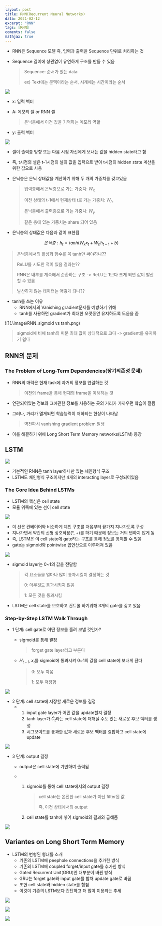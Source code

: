 ```yaml
---
layout: post
title: RNN(Recurrent Neural Networks)
data: 2021-02-12
excerpt: "RNN"
tags: [RNN]
coments: false
mathjax: true
---
```


- RNN은 Sequence 모델 즉, 입력과 출력을 Sequence 단위로 처리하는 것

- Sequence 길이에 상관없이 유연하게 구조를 만들 수 있음

  > Sequence: 순서가 있는 data
  >
  > ex) Text에는 문맥이라는 순서, 시계에는 시간이라는 순서

![](.\image\RNN_loop.png)

- x: 입력 벡터

- A: 메모리 셀 or RNN 셀 

  > 은닉층에서 이전 값을 기억하는 메모리 역할

- y: 출력 벡터

![](.\image\RNN_total_network.png)

- 셀이 출력층 방향 또는 다음 시점 자신에게 보내는 값을 hidden state라고 함

- 즉, t시점의 셀은 t-1시점의 셀의 값을 입력으로 받아 t시점의 hidden state 계산을 위한 값으로 사용

- 은닉층은 은닉 상태값을 계산하기 위해 두 개의 가중치를 갖고있음

  > 입력층에서 은닉층으로 가는 가중치: $W_x$
  >
  > 이전 상태의 t-1에서 현재상태 t로 가는 가중치: $W_h$
  >
  > 은닉층에서 출력층으로 가는 가중치: $W_y$
  >
  > 같은 층에 있는 가중치는 share 되어 있음

- 은닉층의 상태값은 다음과 같이 표현됨

$$
은닉층: h_t=tanh(W_xx_t+W_hh_{t-1}+b)
$$

> 은닉층에서의 활성화 함수를 꼭 tanh만 써야하나??
>
> ReLU를 시도한 적이 있음 결과는??
>
> RNN은 내부를 계속해서 순환하는 구조 -> ReLU는 1보다 크게 되면 값이 발산할 수 있음
>
> 발산하지 않는 데이터는 어떻게 되나??

- tanh를 쓰는 이유
  - RNN에서의 Vanishing gradient문제를 예방하기 위해
  - tanh를 사용하면 gradient가 최대한 오랫동안 유지하도록 도움을 줌

![](.\image\RNN_sigmoid vs tanh.png)

> sigmoid에 비해 tanh의 미분 최대 값이 상대적으로 크다 -> gradient를 유지하기 쉽다

## RNN의 문제

### The Problem of Long-Term Dependencies(장기의존성 문제)

- RNN의 매력은 현재 task에 과거의 정보를 연결하는 것

  > 이전의 frame을 통해 현재의 frame을 이해하는 것

- 연관되어있는 정보와 그에관한 정보를 사용하는 곳의 거리가 가까우면 학습이 잘됨

- 그러나, 거리가 멀게되면 학습능력이 저하되는 현상이 나타남

  > 역전파시 vanishing gradient problem 발생

- 이를 해결하기 위해 Long Short Term Memory networks(LSTM) 등장

## LSTM

![](.\image\RNN_LSTM.png)

- 기본적인 RNN은 tanh layer하나만 있는 체인형식 구조
- LSTM도 체인형식 구조이지만 4개의 interacting layer로 구성되어있음

### The Core Idea Behind LSTMs

- LSTM의 핵심은 cell state
- 모듈 위쪽에 있는 선이 cell state

![](.\image\RNN_cell_state.png)

- 이 선은 컨베이어와 비슷하게 체인 구조를 처음부터 끝가지 지나가도록 구성
- 지나가면서 약간의 선형 상호작용(\*, +)를 하기 때문에 정보는 거의 변하지 않게 됨
- 즉, LSTM은 이 cell state에 gate라는 구조를 통해 정보를 통제할 수 있음
- gate는 sigmoid와 pointwise 곱연산으로 이루어져 있음

![](.\image\RNN_gate.png)

- sigmoid layer는 0~1의 값을 전달함

  > 각 요소들을 얼마나 많이 통과시킬지 결정하는 것
  >
  > 0: 아무것도 통과시키지 않음
  >
  > 1: 모든 것을 통과시킴

- LSTM은 cell state를 보호하고 컨트롤 하기위해 3개의 gate를 갖고 있음

### Step-by-Step LSTM Walk Through

- 1 단계: cell gate로 어떤 정보를 흘려 보낼 것인가?

  - sigmoid를 통해 결정

    > forget gate layer라고 부른다

  - $H_{t-1}, x_t$를 sigmoid에 통과시켜 0~1의 값을 cell state에 보내게 된다

    > 0: 모두 지움
    >
    > 1: 모두 저장함

![](.\image\RNN_LSTM-forget_gate_layer.png)

- 2 단계: cell state에 저장할 새로운 정보를 결정
  - 1. input gate layer가 어떤 값을 update할지 결정
    2. tanh layer가 $\tilde{C}_t$라는 cell state에 더해질 수도 있는 새로운 후보 벡터를 생성
    3. 시그모이드를 통과한 값과 새로운 후보 벡터를 결합하고 cell state에 update

![](.\image\RNN_LSTM-input_gate.png)

- 3 단계: output 결정

  - output은 cell state에 기반하여 출력됨

  - 1. sigmoid를 통해 cell state에서의 output 결정

       > cell state는 온전한 cell state가 아닌 filter된 값
       >
       > 즉, 이전 상태에서의 output

    2. cell state를 tanh에 넣어 sigmoid의 결과와 곱해줌

![](.\image\RNN_LSTM-output.png)

## Variantes on Long Short Term Memory

- LSTM의 변형된 형태를 소개
  - 기존의 LSTM에 peephole connections을 추가한 방식
  - 기존의 LSTM에 coupled forget/input gate를 추가한 방식
  - Gated Recurrent Unit(GRU)인 대부분이 바뀐 방식
  - GRU는 forget gate와 input gate를 합쳐 update gate로 바꿈
  - 또한 cell state와 hidden state를 합침
  - 이것이 기존의 LSTM보다 간단하고 더 많이 이용되는 추세

![](.\image\RNN_LSTM-peephole.png)

![](.\image\RNN_LSTM-coupled.png)

![](.\image\RNN_GRU.png)